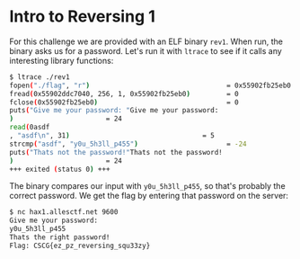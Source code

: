 # Intro to Reversing 1

For this challenge we are provided with an ELF binary `rev1`. When run, the binary asks us for a password. Let's run it with `ltrace` to see if it calls any interesting library functions:

```sh
$ ltrace ./rev1
fopen("./flag", "r")                                  = 0x55902fb25eb0
fread(0x55902ddc7040, 256, 1, 0x55902fb25eb0)         = 0
fclose(0x55902fb25eb0)                                = 0
puts("Give me your password: "Give me your password:
)                       = 24
read(0asdf
, "asdf\n", 31)                                 = 5
strcmp("asdf", "y0u_5h3ll_p455")                      = -24
puts("Thats not the password!"Thats not the password!
)                       = 24
+++ exited (status 0) +++
```

The binary compares our input with `y0u_5h3ll_p455`, so that's probably the correct password. We get the flag by entering that password on the server:

```sh
$ nc hax1.allesctf.net 9600
Give me your password:
y0u_5h3ll_p455
Thats the right password!
Flag: CSCG{ez_pz_reversing_squ33zy}
```

